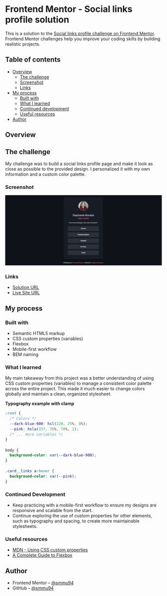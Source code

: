 # Frontend Mentor - Social links profile solution

This is a solution to the [Social links profile challenge on Frontend Mentor](https://www.frontendmentor.io/challenges/social-links-profile-UG32l9m6dQ). Frontend Mentor challenges help you improve your coding skills by building realistic projects. 

## Table of contents

- [Overview](#overview)
  - [The challenge](#the-challenge)
  - [Screenshot](#screenshot)
  - [Links](#links)
- [My process](#my-process)
  - [Built with](#built-with)
  - [What I learned](#what-i-learned)
  - [Continued development](#continued-development)
  - [Useful resources](#useful-resources)
- [Author](#author)

## Overview

## The challenge

My challenge was to build a social links profile page and make it look as close as possible to the provided design. I personalized it with my own information and a custom color palette.

### Screenshot

![](./assets/images/screenshot.png)

### Links

- [Solution URL]()
- [Live Site URL ]()

## My process

### Built with

- Semantic HTML5 markup  
- CSS custom properties (variables)  
- Flexbox  
- Mobile-first workflow  
- BEM naming

### What I learned

My main takeaway from this project was a better understanding of using CSS custom properties (variables) to manage a consistent color palette across the entire project. This made it much easier to change colors globally and maintain a clean, organized stylesheet.

**Typography example with clamp**

```css
:root {
  /* Colors */
  --dark-blue-900: hsl(220, 25%, 8%);
  --pink: hsla(337, 76%, 70%, 1);
  /* ... more variables */
}

body {
  background-color: var(--dark-blue-900);
}

.card__links a:hover {
  background-color: var(--pink);
}
```

### Continued Development

- Keep practicing with a mobile-first workflow to ensure my designs are responsive and scalable from the start.
- Continue exploring the use of custom properties for other elements, such as typography and spacing, to create more maintainable stylesheets.

### Useful resources  

- [MDN - Using CSS custom properties](https://developer.mozilla.org/en-US/docs/Web/CSS/CSS_cascading_variables/Using_CSS_custom_properties)
- [A Complete Guide to Flexbox](https://css-tricks.com/snippets/css/a-guide-to-flexbox/)  

## Author  

- Frontend Mentor – [@smmu94](https://www.frontendmentor.io/profile/smmu94)  
- GitHub – [@smmu94](https://github.com/smmu94)  
